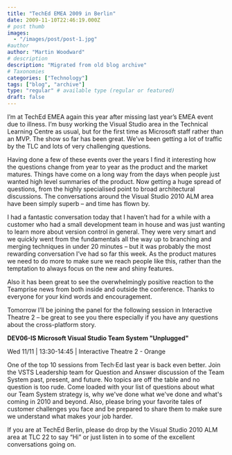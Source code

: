 ```yaml
---
title: "TechEd EMEA 2009 in Berlin"
date: 2009-11-10T22:46:19.000Z
# post thumb
images:
  - "/images/post/post-1.jpg"
#author
author: "Martin Woodward"
# description
description: "Migrated from old blog archive"
# Taxonomies
categories: ["Technology"]
tags: ["blog", "archive"]
type: "regular" # available type (regular or featured)
draft: false
---
```


I’m at TechEd EMEA again this year after missing last year’s EMEA event due to illness. I’m busy working the Visual Studio area in the Technical Learning Centre as usual, but for the first time as Microsoft staff rather than an MVP.  The show so far has been great.  We’ve been getting a lot of traffic by the TLC and lots of very challenging questions.  

Having done a few of these events over the years I find it interesting how the questions change from year to year as the product and the market matures.  Things have come on a long way from the days when people just wanted high level summaries of the product.  Now getting a huge spread of questions, from the highly specialised point to broad architectural discussions.  The conversations around the Visual Studio 2010 ALM area have been simply superb – and time has flown by.  

I had a fantastic conversation today that I haven’t had for a while with a customer who had a small development team in house and was just wanting to learn more about version control in general.  They were very smart and we quickly went from the fundamentals all the way up to branching and merging techniques in under 20 minutes – but it was probably the most rewarding conversation I’ve had so far this week.  As the product matures we need to do more to make sure we reach people like this, rather than the temptation to always focus on the new and shiny features.  

Also it has been great to see the overwhelmingly positive reaction to the Teamprise news from both inside and outside the conference.  Thanks to everyone for your kind words and encouragement.   

Tomorrow I’ll be joining the panel for the following session in Interactive Theatre 2 – be great to see you there especially if you have any questions about the cross-platform story.      

**DEV06-IS Microsoft Visual Studio Team System "Unplugged"**     

Wed 11/11 | 13:30-14:45 | Interactive Theatre 2 - Orange     

One of the top 10 sessions from Tech·Ed last year is back even better. Join the VSTS Leadership team for Question and Answer discussion of the Team System past, present, and future. No topics are off the table and no question is too rude. Come loaded with your list of questions about what our Team System strategy is, why we've done what we've done and what's coming in 2010 and beyond. Also, please bring your favorite tales of customer challenges you face and be prepared to share them to make sure we understand what makes your job harder.   

If you are at TechEd Berlin, please do drop by the Visual Studio 2010 ALM area at TLC 22 to say “Hi” or just listen in to some of the excellent conversations going on.